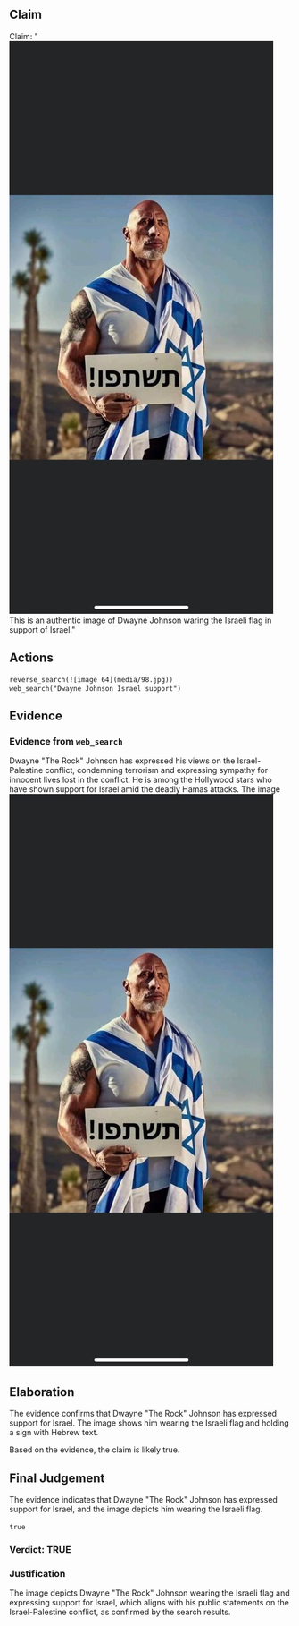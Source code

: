 ## Claim
Claim: "![image 64](media/98.jpg) This is an authentic image of Dwayne Johnson waring the Israeli flag in support of Israel."

## Actions
```
reverse_search(![image 64](media/98.jpg))
web_search("Dwayne Johnson Israel support")
```

## Evidence
### Evidence from `web_search`
Dwayne "The Rock" Johnson has expressed his views on the Israel-Palestine conflict, condemning terrorism and expressing sympathy for innocent lives lost in the conflict. He is among the Hollywood stars who have shown support for Israel amid the deadly Hamas attacks. The image ![image 64](media/98.jpg)

## Elaboration
The evidence confirms that Dwayne "The Rock" Johnson has expressed support for Israel. The image shows him wearing the Israeli flag and holding a sign with Hebrew text.

Based on the evidence, the claim is likely true.


## Final Judgement
The evidence indicates that Dwayne "The Rock" Johnson has expressed support for Israel, and the image depicts him wearing the Israeli flag.

`true`

### Verdict: TRUE

### Justification
The image depicts Dwayne "The Rock" Johnson wearing the Israeli flag and expressing support for Israel, which aligns with his public statements on the Israel-Palestine conflict, as confirmed by the search results.
